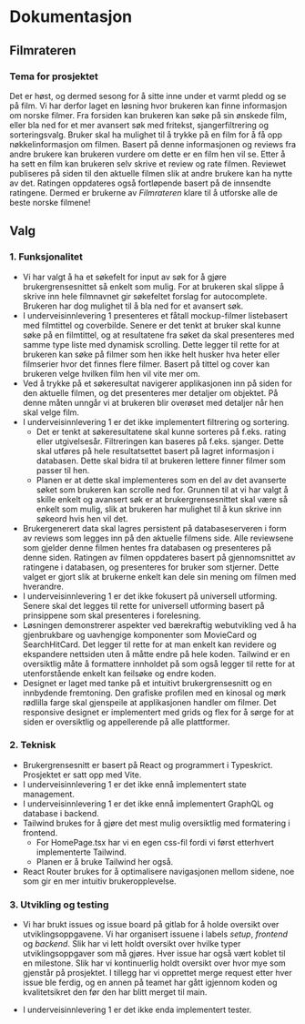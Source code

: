 # Dokumentasjon

## Filmrateren

### Tema for prosjektet

Det er høst, og dermed sesong for å sitte inne under et varmt pledd og se på film. Vi har derfor laget en løsning hvor brukeren kan finne informasjon om norske filmer. Fra forsiden kan brukeren kan søke på sin ønskede film, eller bla ned for et mer avansert søk med fritekst, sjangerfiltrering og sorteringsvalg. Bruker skal ha mulighet til å trykke på en film for å få opp nøkkelinformasjon om filmen. Basert på denne informasjonen og reviews fra andre brukere kan brukeren vurdere om dette er en film hen vil se. Etter å ha sett en film kan brukeren selv skrive et review og rate filmen. Reviewet publiseres på siden til den aktuelle filmen slik at andre brukere kan ha nytte av det. Ratingen oppdateres også fortløpende basert på de innsendte ratingene. Dermed er brukerne av _Filmrateren_ klare til å utforske alle de beste norske filmene!

## Valg

### 1. Funksjonalitet

- Vi har valgt å ha et søkefelt for input av søk for å gjøre brukergrensesnittet så enkelt som mulig. For at brukeren skal slippe å skrive inn hele filmnavnet gir søkefeltet forslag for autocomplete. Brukeren har dog mulighet til å bla ned for et avansert søk.
- I underveisinnlevering 1 presenteres et fåtall mockup-filmer listebasert med filmtittel og coverbilde. Senere er det tenkt at bruker skal kunne søke på en filmtittel, og at resultatene fra søket da skal presenteres med samme type liste med dynamisk scrolling. Dette legger til rette for at brukeren kan søke på filmer som hen ikke helt husker hva heter eller filmserier hvor det finnes flere filmer. Basert på tittel og cover kan brukeren velge hvilken film hen vil vite mer om.
- Ved å trykke på et søkeresultat navigerer applikasjonen inn på siden for den aktuelle filmen, og det presenteres mer detaljer om objektet. På denne måten unngår vi at brukeren blir overøset med detaljer når hen skal velge film.
- I underveisinnlevering 1 er det ikke implementert filtrering og sortering.
  - Det er tenkt at søkeresultatene skal kunne sorteres på f.eks. rating eller utgivelsesår. Filtreringen kan baseres på f.eks. sjanger. Dette skal utføres på hele resultatsettet basert på lagret informasjon i databasen. Dette skal bidra til at brukeren lettere finner filmer som passer til hen.
  - Planen er at dette skal implementeres som en del av det avanserte søket som brukeren kan scrolle ned for. Grunnen til at vi har valgt å skille enkelt og avansert søk er at brukergrensesnittet skal være så enkelt som mulig, slik at brukeren har mulighet til å kun skrive inn søkeord hvis hen vil det.
- Brukergenerert data skal lagres persistent på databaseserveren i form av reviews som legges inn på den aktuelle filmens side. Alle reviewsene som gjelder denne filmen hentes fra databasen og presenteres på denne siden. Ratingen av filmen oppdateres basert på gjennomsnittet av ratingene i databasen, og presenteres for bruker som stjerner. Dette valget er gjort slik at brukerne enkelt kan dele sin mening om filmen med hverandre.
- I underveisinnlevering 1 er det ikke fokusert på universell utforming. Senere skal det legges til rette for universell utforming basert på prinsippene som skal presenteres i forelesning.
- Løsningen demonstrerer aspekter ved bærekraftig webutvikling ved å ha gjenbrukbare og uavhengige komponenter som MovieCard og SearchHitCard. Det legger til rette for at man enkelt kan revidere og ekspandere nettsiden uten å måtte endre på hele koden. Tailwind er en oversiktlig måte å formattere innholdet på som også legger til rette for at utenforstående enkelt kan feilsøke og endre koden.
- Designet er laget med tanke på et intuitivt brukergrensesnitt og en innbydende fremtoning. Den grafiske profilen med en kinosal og mørk rødlilla farge skal gjenspeile at applikasjonen handler om filmer. Det responsive designet er implementert med grids og flex for å sørge for at siden er oversiktlig og appellerende på alle plattformer.

### 2. Teknisk

- Brukergrensesnitt er basert på React og programmert i Typeskrict. Prosjektet er satt opp med Vite.
- I underveisinnlevering 1 er det ikke ennå implementert state management.
- I underveisinnlevering 1 er det ikke ennå implementert GraphQL og database i backend.
- Tailwind brukes for å gjøre det mest mulig oversiktlig med formatering i frontend.
  - For HomePage.tsx har vi en egen css-fil fordi vi først etterhvert implementerte Tailwind.
  - Planen er å bruke Tailwind her også.
- React Router brukes for å optimalisere navigasjonen mellom sidene, noe som gir en mer intuitiv brukeropplevelse.

### 3. Utvikling og testing

- Vi har brukt issues og issue board på gitlab for å holde oversikt over utviklingsoppgavene. Vi har organisert issuene i labels _setup_, _frontend_ og _backend_. Slik har vi lett holdt oversikt over hvilke typer utviklingsoppgaver som må gjøres. Hver issue har også vært koblet til en milestone. Slik har vi kontinuerlig holdt oversikt over hvor mye som gjenstår på prosjektet. I tillegg har vi opprettet merge request etter hver issue ble ferdig, og en annen på teamet har gått igjennom koden og kvalitetsikret den før den har blitt merget til main.

- I underveisinnlevering 1 er det ikke enda implementert tester.
